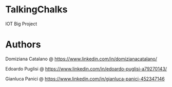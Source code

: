 # TalkingChalks
IOT Big Project

# Authors
Domiziana Catalano @ https://www.linkedin.com/in/domizianacatalano/

Edoardo Puglisi @ https://www.linkedin.com/in/edoardo-puglisi-a79270143/

Gianluca Panici @ https://www.linkedin.com/in/gianluca-panici-452347146
